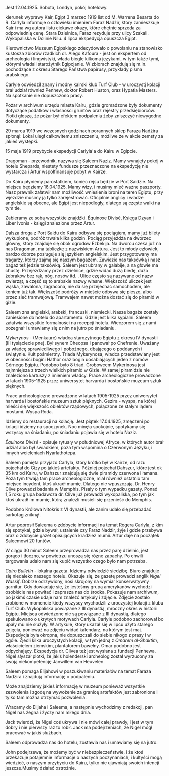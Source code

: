Jest 12.04.1925. Sobota, Londyn, pokój hotelowy.

kierunek wyprawy Kair, Egipt 3 marzec 1919 list od M. Warrena Besarta do R. Carlyla informuje o człowieku imieniem Faraz Nadżir, który zamieszkuje Kair i ma wg autora listu ciekawe okazy, które chętnie sprzeda za odpowiednią cenę.
Stara Dzielnica, Faraz rezyduje przy ulicy Szakali.
Wykopaliska w Dolinie Nilu.
4 lipca ekspedycja opuszcza Egipt.

Kierownictwo Muzeum Egipskiego zdecydowało o powołaniu na stanowisko kustosza zbiorów rzadkich dr. Alego Kafoura - jest on ekspertem od archeologia i lingwistyki, włada biegle kilkoma językami, w tym także tymi, którymi władali starożytnik Egipcjanie. W zbiorach znajdują się m.in. pochodzące z okresu Starego Państwa papirusy, przykłady pisma arabskiego.

Carlyle odwiedził znany i modny kairski klub Turf Club - w uroczystj kolacji brał udział również Penhew, doktor Robert Huston, oraz Hypatia Masters. Na spotkanie nie dopuszczono prasy.

Pożar w archiwum urzędu miasta Kairu, gdzie gromadzone były dokumenty dotyczące podatków i własności gruntów oraz rejestry przedsiębiorców. Plotki głoszą, że pożar był efektem podpalenia żeby zniszczyć niewygodne dokumenty.

29 marca 1919 we wczesnych godzinach porannych sklep Faraza Nadżira spłonął. Lokal uległ całkowitemu zniszczeniu, możliwe że w akcie zemsty za jakieś występki.

15 maja 1919 przybycie ekspedycji Carlyla'a do Kairu w Egipcie.

Dragoman - przewodnik, nazywa się Saleem Naziz. Mamy wynajęty pokój w hotelu Shepards, niestety fundusze przeznaczone na ekspedycję nie wystarcza i Artur współfinansuje pobyt w Kairze.

Do Kairu płyniemy parostatkiem, koniec rejsu będzie w Port Saidzie. Na miejscu będziemy 16.04.1925.
Mamy wizy, i musimy mieć ważne paszporty.
Nasz prawnik załatwił nam możliwość wniesienia broni na teren Egiptu, przy wjeździe musimy ją tylko zarejestrować.
Oficjalnie anglicy i władze angielskie są obecne, ale Egipt jest niepodległy, dlatego są częste walki na tym tle.

Zabieramy ze sobą wszystkie znajdźki.
Équinoxe Divisé, Księga Dzyan i Liber Ivonis - księgi znalezione przez Artur.

Dalsza droga z Port Saidu do Kairu odbywa się pociągiem, mamy już bilety wykupione, podróż trwała kilka godzin.
Pociąg przyjeżdża na dworzec główny, który znajduje się obok ogrodów Ezbekija.
Na dworcu czeka już na nas Dragoman, ma tabliczkę z nazwiskiem Artura. Jest to młody człowiek, bardzo dobrze posługuje się językiem angielskim. Jest przygotowany ma tragarzy, którzy zajmą się naszym bagażem. Zawiezie nas taksówką i nasz bagaż też jedzie taksówką.
Saleem jest ubrany w galabije, a na głowie ma chustę.
Przejeżdżamy przez dzielnice, gdzie widać dużą biedę, dużo żebraków bez rąk, nóg, nosów itd. .
Ulice często są nazywane od nazw zwierząt, a część są to arabskie nazwy własne.
Większość uliczek jest wąska, zawalona, zagracona, nie da się przejechać samochodem, ale koniem już tak. Większość podróży w mieście odbywa się pieszo, albo przez sieć tramwajową. Tramwajem nawet można dostać się do piramid w gizie.

Saleem zna angielski, arabski, francuski, niemiecki.
Nasze bagaże zostały zaniesione do hotelu do apartamentu. Gdzie jest kilka sypialni. Saleem załatwia wszystkie formalności na recepcji hotelu. Wieczorem się z nami pożegnał i umawiamy się z nim na jutro po śniadaniu.


*Mykerynos* - (Menkaure) władca starożytnego Egiptu z okresu IV dynastii (III tysiąclecie pne). Był synem Cheopsa i panował po Chefrenie. Uważany za władcę sprawiedliwego i pobożnego, dbającego o poddanych i świątynie. Kult pośmiertny.
Triada Mykerynosa, władca przedstawiany jest w obecności bogini Hathor oraz bogiń uosabiających jeden z nomów Górnego Egiptu. Podobno było 8 triad.
Grobowcem Mykerinosa jest najmniejsza z trzech wielkich piramid w Gizie. W samej piramidzie nie znaleziono kartuszy z imieniem władcy.
Prace archeologiczne prowadzone w latach 1905-1925 przez uniwersytet harvarda i bostońskie muzeum sztuk pięknych.

Prace archeologiczne prowadzone w latach 1905-1925 przez uniwersytet harvarda i bostońskie muzeum sztuk pięknych.
Gezira - wyspa, na której mieści się większość obiektów rządowych, połączone ze stałym lądem mostami. Wyspa Roda.

Idziemy do restauracji na kolację.
Jest piątek 17.04.1925, zmęczeni po kolacji idziemy na spoczynek.
Noc minęła spokojnie, spotykamy się wszyscy na śniadaniu, po śniadaniu pojawia się w hotelu Naziz.

*Équinoxe Divisé* - opisuje rytuały w południowej Afryce, w których autor brał udział albo był świadkiem, poza tym wspomina o Czerwonym Języku, i innych wcieleniach Nyarlathotepa.

Saleem pamięta przyjazd Carlyla, który krótko był w Kairze, od razu pojechał do Gizy po jakieś artefakty. Później pojechał Dahszur, które jest ok 35 km od Kairu, w Dahszur znajdują się dwie piramidy czerwona i łamana.
Poza tym trwają tam prace archeologiczne, miał również ostatnio tam miejsce incydent, ktoś ukradł mumię. Dlatego nie wpuszczają.
Dr. Henry Clive prowadzi badania w Memphis. Pisały o tym wypadku gazety.
Ponad 1,5 roku grupa badawcza dr. Clive już prowadzi wykopaliska, po tym jak ktoś ukradł im mumię, którą znaleźli musieli się przenieść do Memphis.

Podobno Królowa Nitokris z VI dynastii, ale zanim udało się przebadać sarkofag zniknął.

Artur poprosił Saleema o zdobycie informacji na temat Rogera Carlyla, z kim się spotykał, gdzie bywał, ustalenie czy Faraz Nadżir, żyje i gdzie przebywa oraz o zdobycie gazet opisujących kradzież mumii. Artur daje na początek Saleemowi 20 funtów.

W ciągu 30 minut Saleem przeprowadza nas przez parę dzielnic, jest gorąco i tłoczno, w powietrzu unoszą się różne zapachy. Po chwili targowania udało nam się kupić wszystko czego było nam potrzeba.

*Cairo Bulletin* - lokalna gazeta. Idziemy odwiedzić siedzibę. Biuro znajduje się niedaleko naszego hotelu.
Okazuje się, że gazetę prowadzi anglik _Nigel Wassif_. Dobrze odrzywiony, nosi skrojony na wymiar konserwatywny garnitur. Gdy dowiaduje się, że jesteśmy grupą amerykanów wychodzi osobiście nas powitać i zaprasza nas do środka.
Pokazuje nam archiwum, po jakimś czasie udaje nam znaleźć artykuły i zdjęcie. Zdjęcie zostało zrobione w momencie kiedy wszyscy wychodzili z uroczystej kolacji z klubu Turf Club.
Wykopaliska powiązane z III dynastią, mroczny okres w historii Egiptu. Miejsca odwiedzone nie są powiązane z III dynastią, dlatego spekulowano o ukrytych motywach Carlyla. Carlyle podobno zachorował bo upały mu nie służyły. 
W artykule, który ukazał się w lipcu użyto starego zdjęcia, ponieważ na zdjęciu widać kalendarz, na którym jest maj.
Ekspedycja była okropna, nie dopuszczali do siebie nikogo z prasy i w ogóle. Zjedli kilka uroczystych kolacji, w tym jedną z _Omarem al-Shaktim_, właścicielem ziemskim, plantatorem bawełny. Omar podobno jest odpychający.
Ekspedycja dr. Clivea też jest wysłana z fundacji Penhewa.
Nigel słyszał plotki, że jakiś holenderski archeolog został wyrzucony za swoją niekompetencję Janwillem van Heuvelen.

Saleem pomaga Elijahowi w poszukiwaniu materiałów na temat Faraza Nadżira i znajdują informację o podpaleniu.

Może znajdziemy jakieś informację w muzeum ponieważ wszystkie zezwolenia i zgodę na wywożenie za granicę artefaktów jest zabronione i tylko tam można otrzymać pozwolenia.

Wracamy do Elijaha i Saleema, a następnie wychodzimy z redakcji, pan Nigel nas żegna i życzy nam miłego dnia.

Jack twierdzi, że Nigel coś ukrywa i nie mówi całej prawdy, i jest w tym dobry i nie pierwszy raz to robił.
Jack ma podejrzeniach, że Nigel mógł pracować w jakiś służbach.

Saleem odprowadza nas do hotelu, zostawia nas i umawiamy się na jutro.

John podejrzewa, że możemy być w niebezpieczeństwie, i że ktoś przekazuje potajemnie informacje o naszych poczynaniach, i kultyści mogą wiedzieć, o naszym przybyciu do Kairu, tylko nie ujawniają swoich intencji jeszcze.Musimy działać ostrożnie.


